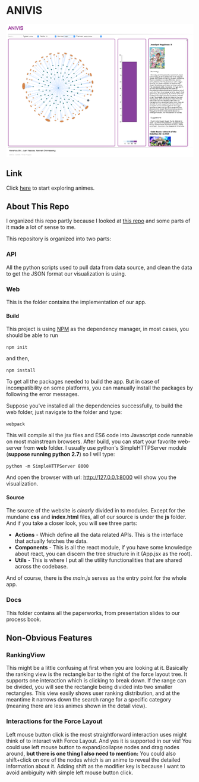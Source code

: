 # ANIVIS

![Screenshot](screenshot.png)

## Link

Click [here](http://hanjoes.github.io/anivis/) to start exploring animes.

## About This Repo

I organized this repo partly because I looked at [this repo](https://github.com/sxywu/wongfu) and some parts of it made a lot of sense to me.

This repository is organized into two parts:

### API

All the python scripts used to pull data from data source, and clean the data to get the JSON format our visualization is using.

### Web

This is the folder contains the implementation of our app.

#### Build

This project is using [NPM](https://www.npmjs.com/) as the dependency manager, in most cases, you should be able to run

`
npm init
`

and then,

`
npm install
`

To get all the packages needed to build the app. But in case of incompatibility on some platforms, you can manually install the packages by following the error messages.

Suppose you've installed all the dependencies successfully, to build the web folder, just navigate to the folder and type:

`
webpack
`

This will compile all the jsx files and ES6 code into Javascript code runnable on most mainstream browsers. After build, you can start your favorite web-server from **web** folder. I usually use python's SimpleHTTPServer module (**suppose running python 2.7**) so I will type:

`
python -m SimpleHTTPServer 8000
`

And open the browser with url: http://127.0.0.1:8000 will show you the visualization.

#### Source

The source of the website is *clearly* divided in to modules. Except for the mundane **css** and **index.html** files, all of our source is under the **js** folder. And if you take a closer look, you will see three parts:

* **Actions** - Which define all the data related APIs. This is the interface that actually fetches the data.
* **Components** - This is all the react module, if you have some knowledge about react, you can discern the tree structure in it (App.jsx as the root).
* **Utils** - This is where I put all the utility functionalities that are shared across the codebase.

And of course, there is the _main.js_ serves as the entry point for the whole app.

### Docs

This folder contains all the paperworks, from presentation slides to our process book.

## Non-Obvious Features

### RankingView

This might be a little confusing at first when you are looking at it. Basically the ranking view is the rectangle bar to the right of the force layout tree. It supports one interaction which is clicking to break down. If the range can be divided, you will see the rectangle being divided into two smaller rectangles. This view easily shows user ranking distribution, and at the meantime it narrows down the search range for a specific category (meaning there are less animes shown in the detail view).

### Interactions for the Force Layout

Left mouse button click is the most straightforward interaction uses might think of to interact with Force Layout. And yes it is supported in our vis! You could use left mouse button to expand/collapse nodes and drag nodes around, **but there is one thing I also need to mention:** You could also shift+click on one of the nodes which is an anime to reveal the detailed information about it. Adding shift as the modifier key is because I want to avoid ambiguity with simple left mouse button click.
